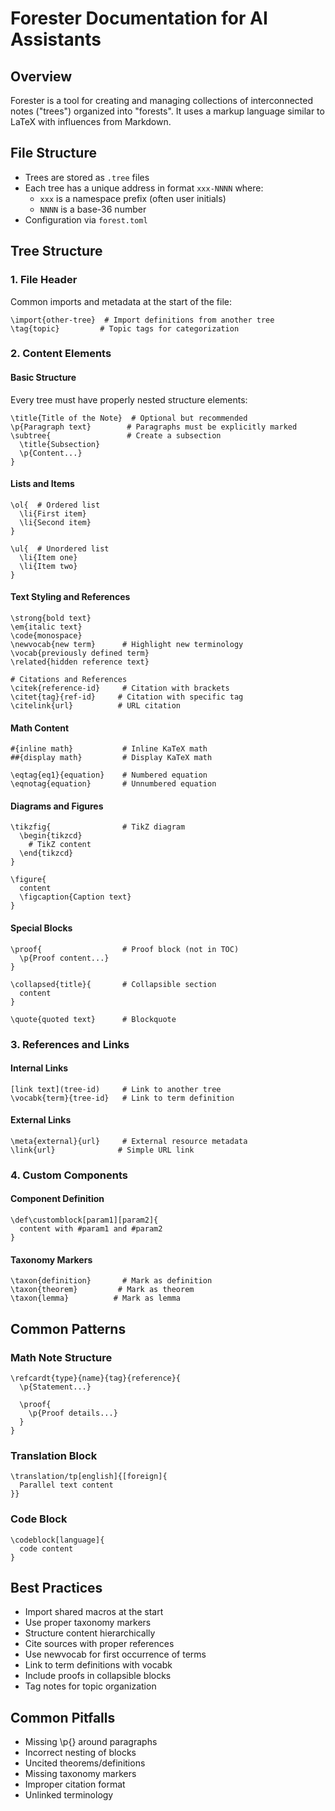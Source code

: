 # Forester Documentation for AI Assistants

## Overview
Forester is a tool for creating and managing collections of interconnected notes ("trees") organized into "forests". It uses a markup language similar to LaTeX with influences from Markdown.

## File Structure
- Trees are stored as `.tree` files
- Each tree has a unique address in format `xxx-NNNN` where:
  - `xxx` is a namespace prefix (often user initials)
  - `NNNN` is a base-36 number
- Configuration via `forest.toml`

## Tree Structure

### 1. File Header
Common imports and metadata at the start of the file:

```
\import{other-tree}  # Import definitions from another tree
\tag{topic}         # Topic tags for categorization
```

### 2. Content Elements

#### Basic Structure
Every tree must have properly nested structure elements:

```
\title{Title of the Note}  # Optional but recommended
\p{Paragraph text}        # Paragraphs must be explicitly marked
\subtree{                 # Create a subsection
  \title{Subsection}
  \p{Content...}
}
```

#### Lists and Items
```
\ol{  # Ordered list
  \li{First item} 
  \li{Second item}
}

\ul{  # Unordered list 
  \li{Item one}
  \li{Item two}
}
```

#### Text Styling and References
```
\strong{bold text}
\em{italic text}
\code{monospace}
\newvocab{new term}      # Highlight new terminology
\vocab{previously defined term}
\related{hidden reference text}

# Citations and References
\citek{reference-id}     # Citation with brackets
\citet{tag}{ref-id}     # Citation with specific tag
\citelink{url}          # URL citation
```

#### Math Content
```
#{inline math}           # Inline KaTeX math
##{display math}         # Display KaTeX math

\eqtag{eq1}{equation}    # Numbered equation
\eqnotag{equation}       # Unnumbered equation
```

#### Diagrams and Figures
```
\tikzfig{                # TikZ diagram
  \begin{tikzcd}
    # TikZ content
  \end{tikzcd}
}

\figure{
  content
  \figcaption{Caption text}
}
```

#### Special Blocks
```
\proof{                  # Proof block (not in TOC)
  \p{Proof content...}
}

\collapsed{title}{       # Collapsible section
  content
}

\quote{quoted text}      # Blockquote
```

### 3. References and Links

#### Internal Links
```
[link text](tree-id)     # Link to another tree
\vocabk{term}{tree-id}   # Link to term definition
```

#### External Links
```
\meta{external}{url}     # External resource metadata
\link{url}              # Simple URL link
```

### 4. Custom Components

#### Component Definition
```
\def\customblock[param1][param2]{
  content with #param1 and #param2
}
```

#### Taxonomy Markers
```
\taxon{definition}       # Mark as definition
\taxon{theorem}         # Mark as theorem
\taxon{lemma}          # Mark as lemma
```

## Common Patterns

### Math Note Structure
```
\refcardt{type}{name}{tag}{reference}{
  \p{Statement...}
  
  \proof{
    \p{Proof details...}
  }
}
```

### Translation Block
```
\translation/tp[english]{[foreign]{
  Parallel text content
}}
```

### Code Block
```
\codeblock[language]{
  code content
}
```

## Best Practices
- Import shared macros at the start
- Use proper taxonomy markers
- Structure content hierarchically 
- Cite sources with proper references
- Use newvocab for first occurrence of terms
- Link to term definitions with vocabk
- Include proofs in collapsible blocks
- Tag notes for topic organization

## Common Pitfalls
- Missing \p{} around paragraphs
- Incorrect nesting of blocks
- Uncited theorems/definitions
- Missing taxonomy markers
- Improper citation format
- Unlinked terminology
